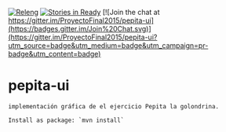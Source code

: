 [![Releng](https://travis-ci.org/ProyectoFinal2015/pepita-ui.svg?branch=master)](https://travis-ci.org/ProyectoFinal2015/pepita-ui?branch=master)
[![Stories in Ready](https://badge.waffle.io/proyectofinal2015/pepita-ui.png?label=ready&title=Ready)](https://waffle.io/proyectofinal2015/pepita-ui)
[![Join the chat at https://gitter.im/ProyectoFinal2015/pepita-ui](https://badges.gitter.im/Join%20Chat.svg)](https://gitter.im/ProyectoFinal2015/pepita-ui?utm_source=badge&utm_medium=badge&utm_campaign=pr-badge&utm_content=badge)

# pepita-ui

	implementación gráfica de el ejercicio Pepita la golondrina.

	Install as package: `mvn install`
